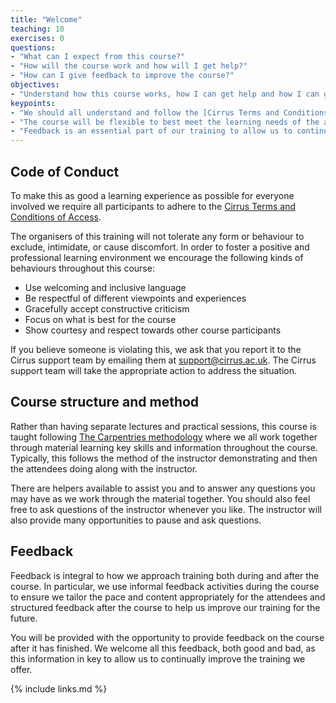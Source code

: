 ```yaml
---
title: "Welcome"
teaching: 10
exercises: 0
questions:
- "What can I expect from this course?"
- "How will the course work and how will I get help?"
- "How can I give feedback to improve the course?"
objectives:
- "Understand how this course works, how I can get help and how I can give feedback."
keypoints:
- "We should all understand and follow the [Cirrus Terms and Conditions of Access](https://www.cirrus.ac.uk/about/policies/tandc.html) to ensure this course is conducted in the best teaching environment."
- "The course will be flexible to best meet the learning needs of the attendees."
- "Feedback is an essential part of our training to allow us to continue to improve and make sure the course is as useful as possible to attendees."
---
```


## Code of Conduct

To make this as good a learning experience as possible for everyone involved we require all
participants to adhere to the [Cirrus Terms and Conditions of Access](https://www.cirrus.ac.uk/about/policies/tandc.html).

The organisers of this training will not tolerate any form or behaviour to exclude, intimidate, or cause discomfort. In
order to foster a positive and professional learning environment we encourage the following kinds of behaviours
throughout this course:

 - Use welcoming and inclusive language
 - Be respectful of different viewpoints and experiences
 - Gracefully accept constructive criticism
 - Focus on what is best for the course
 - Show courtesy and respect towards other course participants

If you believe someone is violating this, we ask that you report it to the Cirrus support team by emailing them at [support@cirrus.ac.uk](support@cirrus.ac.uk). The Cirrus support team will take the appropriate action to address the situation.

## Course structure and method

Rather than having separate lectures and practical sessions, this course is taught following
[The Carpentries methodology](https://carpentries.org) where we all work together through material
learning key skills and information throughout the course. Typically, this follows the method of
the instructor demonstrating and then the attendees doing along with the instructor.

There are helpers available to assist you and to answer any questions you may have as we
work through the material together. You should also feel free to ask questions of the instructor
whenever you like. The instructor will also provide many opportunities to pause and ask questions.

## Feedback

Feedback is integral to how we approach training both during and after the course. In particular, we
use informal feedback activities during the course to ensure we tailor the pace and
content appropriately for the attendees and structured feedback after the course to help us improve our training
for the future.

You will be provided with the opportunity to provide feedback on the course after it has
finished. We welcome all this feedback, both good and bad, as this information in key to allow
us to continually improve the training we offer.

{% include links.md %}
